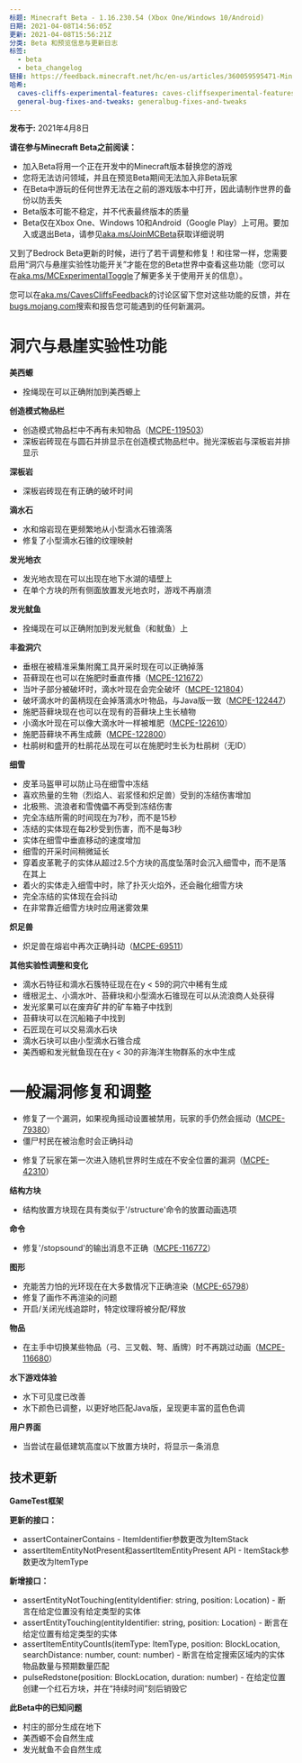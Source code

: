 ```yaml
---
标题: Minecraft Beta - 1.16.230.54 (Xbox One/Windows 10/Android)
日期: 2021-04-08T14:56:05Z
更新: 2021-04-08T15:56:21Z
分类: Beta 和预览信息与更新日志
标签:
  - beta
  - beta_changelog
链接: https://feedback.minecraft.net/hc/en-us/articles/360059595471-Minecraft-Beta-1-16-230-54-Xbox-One-Windows-10-Android
哈希:
  caves-cliffs-experimental-features: caves-cliffsexperimental-features
  general-bug-fixes-and-tweaks: generalbug-fixes-and-tweaks
---
```


**发布于:** 2021年4月8日

**请在参与Minecraft Beta之前阅读：**

- 加入Beta将用一个正在开发中的Minecraft版本替换您的游戏
- 您将无法访问领域，并且在预览Beta期间无法加入非Beta玩家
- 在Beta中游玩的任何世界无法在之前的游戏版本中打开，因此请制作世界的备份以防丢失
- Beta版本可能不稳定，并不代表最终版本的质量
- Beta仅在Xbox One、Windows 10和Android（Google Play）上可用。要加入或退出Beta，请参见[aka.ms/JoinMCBeta](https://aka.ms/JoinMCBeta)获取详细说明

又到了Bedrock Beta更新的时候，进行了若干调整和修复！和往常一样，您需要启用“洞穴与悬崖实验性功能开关”才能在您的Beta世界中查看这些功能（您可以在[aka.ms/MCExperimentalToggle](https://aka.ms/MCExperimentalToggle)了解更多关于使用开关的信息）。

您可以在[aka.ms/CavesCliffsFeedback](https://aka.ms/CavesCliffsFeedback)的讨论区留下您对这些功能的反馈，并在[bugs.mojang.com](https://bugs.mojang.com/)搜索和报告您可能遇到的任何新漏洞。

# **洞穴与悬崖实验性功能**

**美西螈**

- 拴绳现在可以正确附加到美西螈上

**创造模式物品栏**

- 创造模式物品栏中不再有未知物品（[MCPE-119503](https://bugs.mojang.com/browse/MCPE-119503)）
- 深板岩砖现在与圆石并排显示在创造模式物品栏中。抛光深板岩与深板岩并排显示

**深板岩**

- 深板岩砖现在有正确的破坏时间

**滴水石**

- 水和熔岩现在更频繁地从小型滴水石锥滴落
- 修复了小型滴水石锥的纹理映射

**发光地衣**

- 发光地衣现在可以出现在地下水湖的墙壁上
- 在单个方块的所有侧面放置发光地衣时，游戏不再崩溃

**发光鱿鱼**

- 拴绳现在可以正确附加到发光鱿鱼（和鱿鱼）上

**丰盈洞穴**

- 垂根在被精准采集附魔工具开采时现在可以正确掉落
- 苔藓现在也可以在施肥时垂直传播（[MCPE-121672](https://bugs.mojang.com/browse/MCPE-121672)）
- 当叶子部分被破坏时，滴水叶现在会完全破坏（[MCPE-121804](https://bugs.mojang.com/browse/MCPE-121804)）
- 破坏滴水叶的菌柄现在会掉落滴水叶物品，与Java版一致（[MCPE-122447](https://bugs.mojang.com/browse/MCPE-122447)）
- 施肥苔藓块现在也可以在现有的苔藓块上生长植物
- 小滴水叶现在可以像大滴水叶一样被堆肥（[MCPE-122610](https://bugs.mojang.com/browse/MCPE-122610)）
- 施肥苔藓块不再生成蕨（[MCPE-122800](https://bugs.mojang.com/browse/MCPE-122800)）
- 杜鹃树和盛开的杜鹃花丛现在可以在施肥时生长为杜鹃树（无ID）

**细雪**

- 皮革马盔甲可以防止马在细雪中冻结
- 喜欢热量的生物（烈焰人、岩浆怪和炽足兽）受到的冻结伤害增加
- 北极熊、流浪者和雪傀儡不再受到冻结伤害
- 完全冻结所需的时间现在为7秒，而不是15秒
- 冻结的实体现在每2秒受到伤害，而不是每3秒
- 实体在细雪中垂直移动的速度增加
- 细雪的开采时间稍微延长
- 穿着皮革靴子的实体从超过2.5个方块的高度坠落时会沉入细雪中，而不是落在其上
- 着火的实体走入细雪中时，除了扑灭火焰外，还会融化细雪方块
- 完全冻结的实体现在会抖动
- 在非常靠近细雪方块时应用迷雾效果

**炽足兽**

- 炽足兽在熔岩中再次正确抖动（[MCPE-69511](https://bugs.mojang.com/browse/MCPE-69511)）

**其他实验性调整和变化**

- 滴水石特征和滴水石簇特征现在在y < 59的洞穴中稀有生成
- 缠根泥土、小滴水叶、苔藓块和小型滴水石锥现在可以从流浪商人处获得
- 发光浆果可以在废弃矿井的矿车箱子中找到
- 苔藓块可以在沉船箱子中找到
- 石匠现在可以交易滴水石块
- 滴水石块可以由小型滴水石锥合成
- 美西螈和发光鱿鱼现在在y < 30的非海洋生物群系的水中生成

# **一般漏洞修复和调整**

- 修复了一个漏洞，如果视角摇动设置被禁用，玩家的手仍然会摇动（[MCPE-79380](https://bugs.mojang.com/browse/MCPE-79380)）
- 僵尸村民在被治愈时会正确抖动

<!-- -->

- 修复了玩家在第一次进入随机世界时生成在不安全位置的漏洞（[MCPE-42310](https://bugs.mojang.com/browse/MCPE-42310)）

**结构方块**

- 结构放置方块现在具有类似于'/structure'命令的放置动画选项

**命令**

- 修复'/stopsound'的输出消息不正确（[MCPE-116772](https://bugs.mojang.com/browse/MCPE-116772)）

**图形**

- 充能苦力怕的光环现在在大多数情况下正确渲染（[MCPE-65798](https://bugs.mojang.com/browse/MCPE-65798)）
- 修复了画作不再渲染的问题
- 开启/关闭光线追踪时，特定纹理将被分配/释放

**物品**

- 在主手中切换某些物品（弓、三叉戟、弩、盾牌）时不再跳过动画（[MCPE-116680](https://bugs.mojang.com/browse/MCPE-116680)）

**水下游戏体验**

- 水下可见度已改善
- 水下颜色已调整，以更好地匹配Java版，呈现更丰富的蓝色色调

**用户界面**

- 当尝试在最低建筑高度以下放置方块时，将显示一条消息

## **技术更新**

**GameTest框架**

**更新的接口：**

- assertContainerContains - ItemIdentifier参数更改为ItemStack
- assertItemEntityNotPresent和assertItemEntityPresent API - ItemStack参数更改为ItemType

**新增接口：**

- assertEntityNotTouching(entityIdentifier: string, position: Location) - 断言在给定位置没有给定类型的实体
- assertEntityTouching(entityIdentifier: string, position: Location) - 断言在给定位置有给定类型的实体
- assertItemEntityCountIs(itemType: ItemType, position: BlockLocation, searchDistance: number, count: number) - 断言在给定搜索区域内的实体物品数量与预期数量匹配
- pulseRedstone(position: BlockLocation, duration: number) - 在给定位置创建一个红石方块，并在“持续时间”刻后销毁它

**此Beta中的已知问题**

- 村庄的部分生成在地下
- 美西螈不会自然生成
- 发光鱿鱼不会自然生成